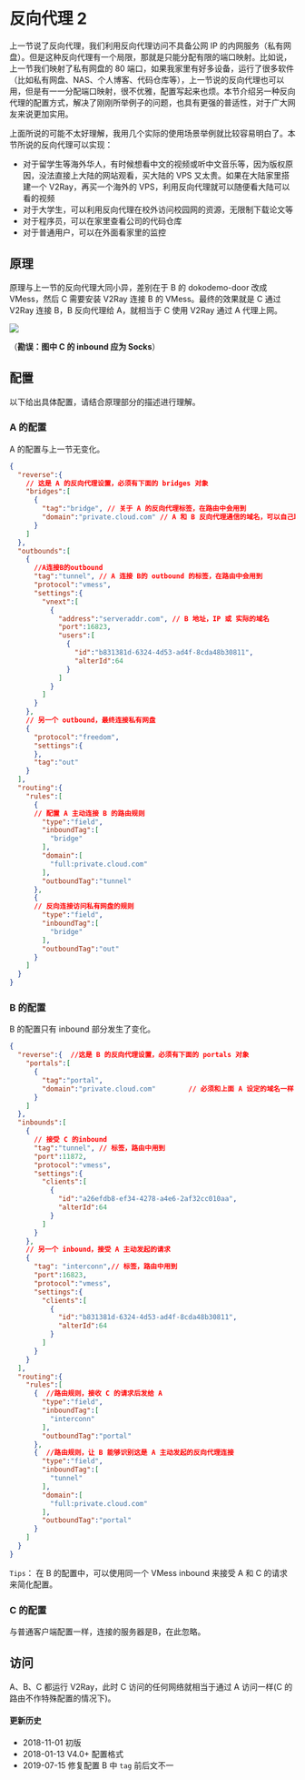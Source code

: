 # 反向代理 2

上一节说了反向代理，我们利用反向代理访问不具备公网 IP 的内网服务（私有网盘）。但是这种反向代理有一个局限，那就是只能分配有限的端口映射。比如说，上一节我们映射了私有网盘的 80 端口，如果我家里有好多设备，运行了很多软件（比如私有网盘、NAS、个人博客、代码仓库等），上一节说的反向代理也可以用，但是有一一分配端口映射，很不优雅，配置写起来也烦。本节介绍另一种反向代理的配置方式，解决了刚刚所举例子的问题，也具有更强的普适性，对于广大网友来说更加实用。

上面所说的可能不太好理解，我用几个实际的使用场景举例就比较容易明白了。本节所说的反向代理可以实现：
- 对于留学生等海外华人，有时候想看中文的视频或听中文音乐等，因为版权原因，没法直接上大陆的网站观看，买大陆的 VPS 又太贵。如果在大陆家里搭建一个 V2Ray，再买一个海外的 VPS，利用反向代理就可以随便看大陆可以看的视频
- 对于大学生，可以利用反向代理在校外访问校园网的资源，无限制下载论文等
- 对于程序员，可以在家里查看公司的代码仓库
- 对于普通用户，可以在外面看家里的监控

## 原理

原理与上一节的反向代理大同小异，差别在于 B 的 dokodemo-door 改成 VMess，然后 C 需要安装 V2Ray 连接 B 的 VMess。最终的效果就是 C 通过 V2Ray 连接 B，B 反向代理给 A，就相当于 C 使用 V2Ray 通过 A 代理上网。

![](/zh_CN/resource/images/block_of_reverse-vmess.bmp)

（**勘误：图中 C 的 inbound 应为 Socks**）

## 配置

以下给出具体配置，请结合原理部分的描述进行理解。

### A 的配置

A 的配置与上一节无变化。

```json
{  
  "reverse":{ 
    // 这是 A 的反向代理设置，必须有下面的 bridges 对象
    "bridges":[  
      {  
        "tag":"bridge", // 关于 A 的反向代理标签，在路由中会用到
        "domain":"private.cloud.com" // A 和 B 反向代理通信的域名，可以自己取一个，可以不是自己购买的域名，但必须跟下面 B 中的 reverse 配置的域名一致
      }
    ]
  },
  "outbounds":[
    {  
      //A连接B的outbound  
      "tag":"tunnel", // A 连接 B的 outbound 的标签，在路由中会用到
      "protocol":"vmess",
      "settings":{  
        "vnext":[  
          {  
            "address":"serveraddr.com", // B 地址，IP 或 实际的域名
            "port":16823,
            "users":[  
              {  
                "id":"b831381d-6324-4d53-ad4f-8cda48b30811",
                "alterId":64
              }
            ]
          }
        ]
      }
    },
    // 另一个 outbound，最终连接私有网盘    
    {  
      "protocol":"freedom",
      "settings":{  
      },
      "tag":"out"
    }
  ],
  "routing":{  
    "rules":[  
      {  
      // 配置 A 主动连接 B 的路由规则
        "type":"field",
        "inboundTag":[  
          "bridge"
        ],
        "domain":[  
          "full:private.cloud.com"
        ],
        "outboundTag":"tunnel"
      },
      {  
      // 反向连接访问私有网盘的规则
        "type":"field",
        "inboundTag":[  
          "bridge"
        ],
        "outboundTag":"out"
      }
    ]    
  }
}
```

### B 的配置

B 的配置只有 inbound 部分发生了变化。

```json
{  
  "reverse":{  //这是 B 的反向代理设置，必须有下面的 portals 对象
    "portals":[  
      {  
        "tag":"portal",
        "domain":"private.cloud.com"        // 必须和上面 A 设定的域名一样
      }
    ]
  },
  "inbounds":[
    {  
      // 接受 C 的inbound
      "tag":"tunnel", // 标签，路由中用到
      "port":11872,
      "protocol":"vmess",
      "settings":{  
        "clients":[  
          {  
            "id":"a26efdb8-ef34-4278-a4e6-2af32cc010aa",
            "alterId":64
          }
        ]
      }
    },
    // 另一个 inbound，接受 A 主动发起的请求  
    {  
      "tag": "interconn",// 标签，路由中用到
      "port":16823,
      "protocol":"vmess",
      "settings":{  
        "clients":[  
          {  
            "id":"b831381d-6324-4d53-ad4f-8cda48b30811",
            "alterId":64
          }
        ]
      }
    }
  ],
  "routing":{   
    "rules":[  
      {  //路由规则，接收 C 的请求后发给 A
        "type":"field",
        "inboundTag":[  
          "interconn"
        ],
        "outboundTag":"portal"
      },
      {  //路由规则，让 B 能够识别这是 A 主动发起的反向代理连接
        "type":"field",
        "inboundTag":[  
          "tunnel"
        ],
        "domain":[  
          "full:private.cloud.com"
        ],
        "outboundTag":"portal"
      }
    ]
  }
}
```

`Tips`： 在 B 的配置中，可以使用同一个 VMess inbound 来接受 A 和 C 的请求来简化配置。

### C 的配置

与普通客户端配置一样，连接的服务器是B，在此忽略。

## 访问

A、B、C 都运行 V2Ray，此时 C 访问的任何网络就相当于通过 A 访问一样(C 的路由不作特殊配置的情况下)。


#### 更新历史

- 2018-11-01 初版
- 2018-01-13 V4.0+ 配置格式
- 2019-07-15 修复配置 B 中 `tag` 前后文不一
